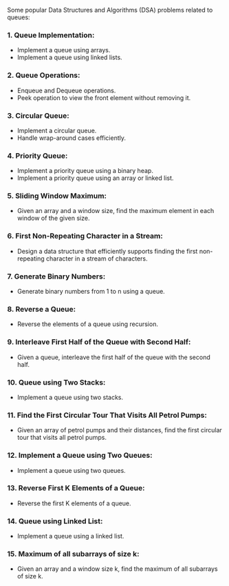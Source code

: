 Some popular Data Structures and Algorithms (DSA) problems related to queues:

### 1. Queue Implementation:
- Implement a queue using arrays.
- Implement a queue using linked lists.

### 2. Queue Operations:
- Enqueue and Dequeue operations.
- Peek operation to view the front element without removing it.

### 3. Circular Queue:
- Implement a circular queue.
- Handle wrap-around cases efficiently.

### 4. Priority Queue:
- Implement a priority queue using a binary heap.
- Implement a priority queue using an array or linked list.

### 5. Sliding Window Maximum:
- Given an array and a window size, find the maximum element in each window of the given size.

### 6. First Non-Repeating Character in a Stream:
- Design a data structure that efficiently supports finding the first non-repeating character in a stream of characters.

### 7. Generate Binary Numbers:
- Generate binary numbers from 1 to n using a queue.

### 8. Reverse a Queue:
- Reverse the elements of a queue using recursion.

### 9. Interleave First Half of the Queue with Second Half:
- Given a queue, interleave the first half of the queue with the second half.

### 10. Queue using Two Stacks:
- Implement a queue using two stacks.

### 11. Find the First Circular Tour That Visits All Petrol Pumps:
- Given an array of petrol pumps and their distances, find the first circular tour that visits all petrol pumps.

### 12. Implement a Queue using Two Queues:
- Implement a queue using two queues.

### 13. Reverse First K Elements of a Queue:
- Reverse the first K elements of a queue.

### 14. Queue using Linked List:
- Implement a queue using a linked list.

### 15. Maximum of all subarrays of size k:
- Given an array and a window size k, find the maximum of all subarrays of size k.